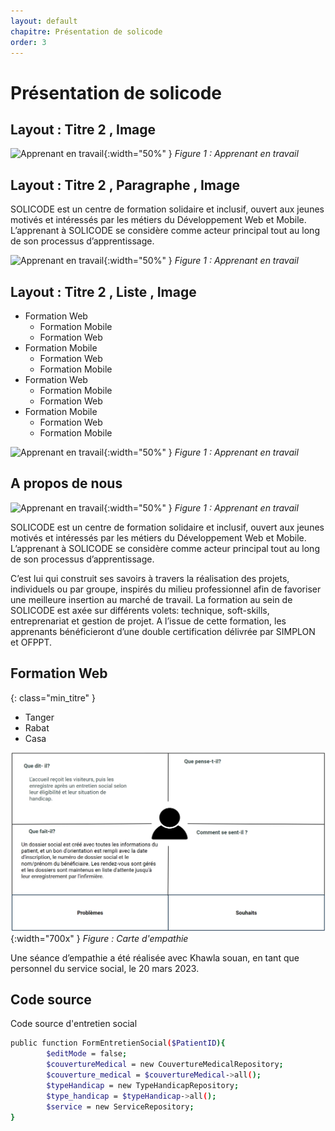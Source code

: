 ```yaml
---
layout: default
chapitre: Présentation de solicode
order: 3
---
```


# Présentation de solicode

<!-- new slide -->

<!-- Layout 1 : Titre2 > image -->

## Layout : Titre 2 , Image

![Apprenant en travail](./images/apprenant-en-travail.jpg){:width="50%"  }
*Figure 1 : Apprenant en travail*

<!-- new slide -->


## Layout : Titre 2 , Paragraphe ,  Image

SOLICODE est un centre de formation solidaire et inclusif, ouvert aux jeunes motivés et intéressés par les métiers du Développement Web et Mobile. L’apprenant à SOLICODE se considère comme acteur principal tout au long de son processus d’apprentissage.

![Apprenant en travail](./images/apprenant-en-travail.jpg){:width="50%"  }
*Figure 1 : Apprenant en travail*

<!-- new slide -->

## Layout : Titre 2 , Liste ,  Image

- Formation Web
  - Formation Mobile
  - Formation Web
- Formation Mobile
  - Formation Web
  - Formation Mobile
- Formation Web
  - Formation Mobile
  - Formation Web
- Formation Mobile
  - Formation Web
  - Formation Mobile

![Apprenant en travail](./images/apprenant-en-travail.jpg){:width="50%"  }
*Figure 1 : Apprenant en travail*

<!-- new slide -->



## A propos de nous

![Apprenant en travail](./images/apprenant-en-travail.jpg){:width="50%"  }
*Figure 1 : Apprenant en travail*

<!-- note -->

SOLICODE est un centre de formation solidaire et inclusif, ouvert aux jeunes motivés et intéressés par les métiers du Développement Web et Mobile. L’apprenant à SOLICODE se considère comme acteur principal tout au long de son processus d’apprentissage. 

C’est lui qui construit ses savoirs à travers la réalisation des projets, individuels ou par groupe, inspirés du milieu professionnel afin de favoriser une meilleure insertion au marché de travail. La formation au sein de SOLICODE est axée sur différents volets: technique, soft-skills, entreprenariat et gestion de projet. A l’issue de cette formation, les apprenants bénéficieront d’une double certification délivrée par SIMPLON et OFPPT.

<!-- new slide -->


## Formation Web 
{: class="min_titre" }

- Tanger
- Rabat
- Casa

![service social Carte d'empathie](./images/service-social.png){:width="700x" }
*Figure : Carte d'empathie*

<!-- new detail-->

Une séance d’empathie a été réalisée avec Khawla souan, en tant que personnel du service social, le 20 mars 2023.


## Code source 

Code source d'entretien social

```bash
public function FormEntretienSocial($PatientID){
        $editMode = false; 
        $couvertureMedical = new CouvertureMedicalRepository;
        $couverture_medical = $couvertureMedical->all();
        $typeHandicap = new TypeHandicapRepository;
        $type_handicap = $typeHandicap->all();
        $service = new ServiceRepository;
}

```

